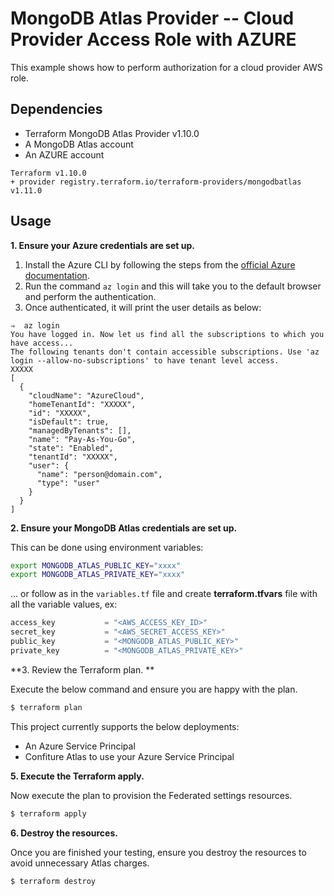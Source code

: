 # MongoDB Atlas Provider -- Cloud Provider Access Role with AZURE
This example shows how to perform authorization for a cloud provider AWS role.

## Dependencies

* Terraform MongoDB Atlas Provider v1.10.0
* A MongoDB Atlas account 
* An AZURE account


```
Terraform v1.10.0
+ provider registry.terraform.io/terraform-providers/mongodbatlas v1.11.0
```

## Usage

**1\. Ensure your Azure credentials are set up.**

1. Install the Azure CLI by following the steps from the [official Azure documentation](https://docs.microsoft.com/en-us/cli/azure/install-azure-cli).
2. Run the command `az login` and this will take you to the default browser and perform the authentication.
3. Once authenticated, it will print the user details as below:

```
⇒  az login
You have logged in. Now let us find all the subscriptions to which you have access...
The following tenants don't contain accessible subscriptions. Use 'az login --allow-no-subscriptions' to have tenant level access.
XXXXX
[
  {
    "cloudName": "AzureCloud",
    "homeTenantId": "XXXXX",
    "id": "XXXXX",
    "isDefault": true,
    "managedByTenants": [],
    "name": "Pay-As-You-Go",
    "state": "Enabled",
    "tenantId": "XXXXX",
    "user": {
      "name": "person@domain.com",
      "type": "user"
    }
  }
]
```

**2\. Ensure your MongoDB Atlas credentials are set up.**

This can be done using environment variables:

```bash
export MONGODB_ATLAS_PUBLIC_KEY="xxxx"
export MONGODB_ATLAS_PRIVATE_KEY="xxxx"
```

... or follow as in the `variables.tf` file and create **terraform.tfvars** file with all the variable values, ex:
```terraform
access_key           = "<AWS_ACCESS_KEY_ID>"
secret_key           = "<AWS_SECRET_ACCESS_KEY>"
public_key           = "<MONGODB_ATLAS_PUBLIC_KEY>"
private_key          = "<MONGODB_ATLAS_PRIVATE_KEY>"
```

**3\. Review the Terraform plan. **

Execute the below command and ensure you are happy with the plan.

``` bash
$ terraform plan
```
This project currently supports the below deployments:

- An Azure Service Principal
- Confiture Atlas to use your Azure Service Principal

**5\. Execute the Terraform apply.**

Now execute the plan to provision the Federated settings resources.

``` bash
$ terraform apply
```

**6\. Destroy the resources.**

Once you are finished your testing, ensure you destroy the resources to avoid unnecessary Atlas charges.

``` bash
$ terraform destroy
```

